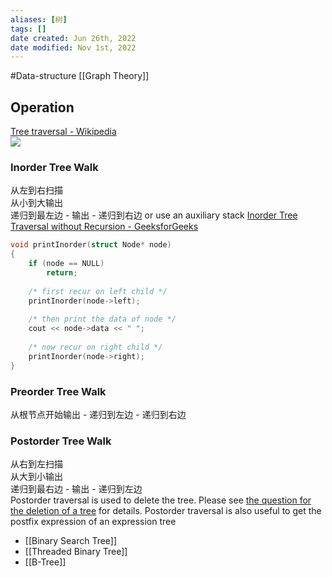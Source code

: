 ```yaml
---
aliases: [树]
tags: []
date created: Jun 26th, 2022
date modified: Nov 1st, 2022
---
```

#Data-structure 
[[Graph Theory]]
## Operation
[Tree traversal - Wikipedia](https://en.wikipedia.org/wiki/Tree_traversal)  
![](https://img.ynchen.me/2022/11/149dd8c2dc3e1dc022da82f0cc224260.webp)

### Inorder Tree Walk
从左到右扫描  
从小到大输出  
递归到最左边 - 输出 - 递归到右边
or use an auxiliary stack [Inorder Tree Traversal without Recursion - GeeksforGeeks](https://www.geeksforgeeks.org/inorder-tree-traversal-without-recursion/) 

```c++
void printInorder(struct Node* node)
{
    if (node == NULL)
        return;
 
    /* first recur on left child */
    printInorder(node->left);
 
    /* then print the data of node */
    cout << node->data << " ";
 
    /* now recur on right child */
    printInorder(node->right);
}
```

### Preorder Tree Walk
从根节点开始输出 - 递归到左边 - 递归到右边

### Postorder Tree Walk
从右到左扫描  
从大到小输出  
递归到最右边 - 输出 - 递归到左边  
Postorder traversal is used to delete the tree. Please see [the question for the deletion of a tree](https://www.geeksforgeeks.org/write-a-c-program-to-delete-a-tree/) for details. Postorder traversal is also useful to get the postfix expression of an expression tree

- [[Binary Search Tree]]
- [[Threaded Binary Tree]]
- [[B-Tree]]